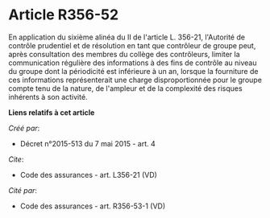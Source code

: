 # Article R356-52

En application du sixième alinéa du II de l'article L. 356-21, l'Autorité de contrôle prudentiel et de résolution en tant que
contrôleur de groupe peut, après consultation des membres du collège des contrôleurs, limiter la communication régulière des
informations à des fins de contrôle au niveau du groupe dont la périodicité est inférieure à un an, lorsque la fourniture de
ces informations représenterait une charge disproportionnée pour le groupe compte tenu de la nature, de l'ampleur et de la
complexité des risques inhérents à son activité.

**Liens relatifs à cet article**

_Créé par_:

  - Décret n°2015-513 du 7 mai 2015 - art. 4

_Cite_:

  - Code des assurances - art. L356-21 (VD)

_Cité par_:

  - Code des assurances - art. R356-53-1 (VD)
